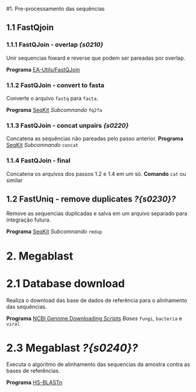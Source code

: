 #1. Pre-processamento das sequências
## 1.1 FastQjoin
### 1.1.1 FastQJoin - overlap *{s0210}*
Unir sequencias foward e reverse que podem ser pareadas por overlap.

__Programa__ [EA-Utils/FastQJoin](https://github.com/ExpressionAnalysis/ea-utils.git)

### 1.1.2 FastQJoin - convert to fasta
Converte o arquivo `fastq` para `fasta`.

__Programa__ [SeqKit](https://github.com/shenwei356/seqkit)
_Subcomnando_ `fq2fa`

### 1.1.3 FastQJoin - concat unpairs *{s0220}*
Concatena as sequências não pareadas pelo passo anterior.
__Programa__ [SeqKit](https://github.com/shenwei356/seqkit)
_Subcomnando_ `concat`

### 1.1.4 FastQJoin - final
Concatena os arquivos dos passos 1.2 e 1.4 em um só. 
__Comando__ `cat` ou similar

## 1.2 FastUniq - remove duplicates  *?{s0230}?*
Remove as sequencias duplicadas e salva em um arquivo separado para integração futura.

__Programa__ [SeqKit](https://github.com/shenwei356/seqkit)
_Subcomnando_ `rmdup`

# 2. Megablast
# 2.1 Database download
Realiza o download das base de dados de referência para o alinhamento das sequências.

__Programa__ [NCBI Genome Downloading Scripts](https://github.com/kblin/ncbi-genome-download)
_Bases_ `fungi`, `bacteria` e `viral`

# 2.3 Megablast *?{s0240}?*
Executa o algoritmo de alinhamento das sequencias da amostra contra as bases de referências.

__Programa__ [HS-BLASTn](https://github.com/chenying2016/queries)

